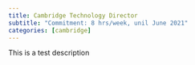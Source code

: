 ```yaml
---
title: Cambridge Technology Director
subtitle: "Commitment: 8 hrs/week, unil June 2021"
categories: [cambridge]
---
```


This is a test description